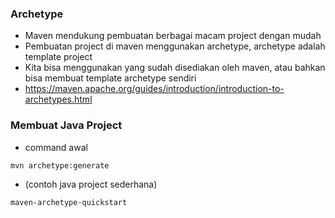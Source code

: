 ### Archetype
- Maven mendukung pembuatan berbagai macam project dengan mudah
- Pembuatan project di maven menggunakan archetype, archetype adalah template project
- Kita bisa menggunakan yang sudah disediakan oleh maven, atau bahkan bisa membuat template archetype sendiri
- https://maven.apache.org/guides/introduction/introduction-to-archetypes.html

### Membuat Java Project
- command awal
```apache
mvn archetype:generate
```
- (contoh java project sederhana)
```apache
maven-archetype-quickstart 
```
